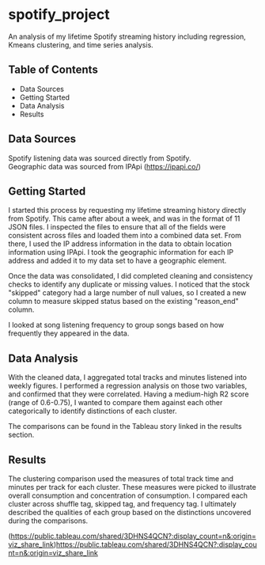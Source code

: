 # spotify_project
An analysis of my lifetime Spotify streaming history including regression, Kmeans clustering, and time series analysis.

## Table of Contents

- Data Sources
- Getting Started
- Data Analysis
- Results


## Data Sources

Spotify listening data was sourced directly from Spotify.  
Geographic data was sourced from IPApi (https://ipapi.co/)

## Getting Started

I started this process by requesting my lifetime streaming history directly from Spotify.  This came after about a week, and was in the format of 11 JSON files.  I inspected the files to ensure that all of the fields were consistent across files and loaded them into a combined data set.  From there, I used the IP address information in the data to obtain location information using IPApi.  I took the geographic information for each IP address and added it to my data set to have a geographic element.  

Once the data was consolidated, I did completed cleaning and consistency checks to identify any duplicate or missing values.  I noticed that the stock "skipped" category had a large number of null values, so I created a new column to measure skipped status based on the existing "reason_end" column.  

I looked at song listening frequency to group songs based on how frequently they appeared in the data.

## Data Analysis 

With the cleaned data, I aggregated total tracks and minutes listened into weekly figures.  I performed a regression analysis on those two variables, and confirmed that they were correlated.  Having a medium-high R2 score (range of 0.6-0.75), I wanted to compare them against each other categorically to identify distinctions of each cluster. 

The comparisons can be found in the Tableau story linked in the results section. 

## Results

The clustering comparison used the measures of total track time and minutes per track for each cluster.  These measures were picked to illustrate overall consumption and concentration of consumption.  I compared each cluster across shuffle tag, skipped tag, and frequency tag.  I ultimately described the qualities of each group based on the distinctions uncovered during the comparisons.  

(https://public.tableau.com/shared/3DHNS4QCN?:display_count=n&:origin=viz_share_link)https://public.tableau.com/shared/3DHNS4QCN?:display_count=n&:origin=viz_share_link
